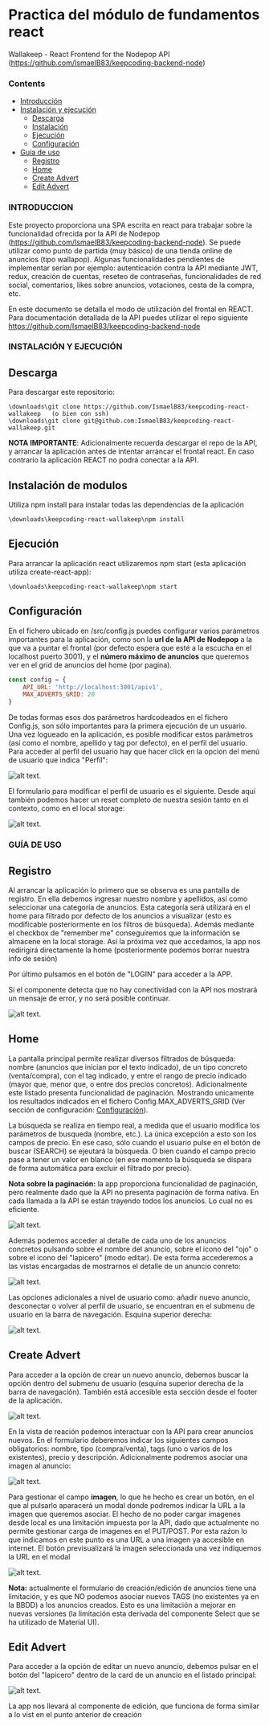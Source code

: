 # Practica del módulo de fundamentos react
Wallakeep - React Frontend for the Nodepop API (https://github.com/IsmaelB83/keepcoding-backend-node)

### Contents
- [Introducción](#INTRODUCCION)
- [Instalación y ejecución](#INSTALACIÓN-Y-EJECUCIÓN)
  - [Descarga](#Descarga)
  - [Instalación](#Inicialización-de-base-de-datos)
  - [Ejecución](#Ejecución)
  - [Configuración](#Configuración)
- [Guía de uso](#GUÍA-DE-USO)
  - [Registro](#Registro)
  - [Home](#Home)
  - [Create Advert](#Create-Advert)
  - [Edit Advert](#Edit-Advert)

### INTRODUCCION

Este proyecto proporciona una SPA escrita en react para trabajar sobre la funcionalidad ofrecida por la API de Nodepop (https://github.com/IsmaelB83/keepcoding-backend-node). Se puede utilizar como
punto de partida (muy básico) de una tienda online de anuncios (tipo wallapop). Algunas funcionalidades pendientes de implementar serían por ejemplo: autenticación contra la API mediante JWT, redux,
creación de cuentas, reseteo de contraseñas, funcionalidades de red social, comentarios, likes sobre anuncios, votaciones, cesta de la compra, etc.

En este documento se detalla el modo de utilización del frontal en REACT. Para documentación detallada de la API puedes utilizar el repo siguiente https://github.com/IsmaelB83/keepcoding-backend-node

### INSTALACIÓN Y EJECUCIÓN

## Descarga

Para descargar este repositorio:
```
\downloads\git clone https://github.com/IsmaelB83/keepcoding-react-wallakeep   (o bien con ssh)
\downloads\git clone git@github.com:IsmaelB83/keepcoding-react-wallakeep.git
```

**NOTA IMPORTANTE**: Adicionalmente recuerda descargar el repo de la API, y arrancar la aplicación antes de intentar arrancar el frontal react. En caso contrario la aplicación REACT no podrá conectar a la API.

## Instalación de modulos

Utiliza npm install para instalar todas las dependencias de la aplicación
```
\downloads\keepcoding-react-wallakeep\npm install
```

## Ejecución

Para arrancar la aplicación react utilizaremos npm start (esta aplicación utiliza create-react-app):
```
\downloads\keepcoding-react-wallakeep\npm start
```

## Configuración

En el fichero ubicado en /src/config.js puedes configurar varios parámetros importantes para la aplicación, como son la **url de la API de Nodepop** a la que va a puntar el frontal (por defecto espera que esté a la escucha en el localhost puerto 3001), y el **número máximo de anuncios** que queremos ver en el grid de anuncios del home (por pagina).
```js
const config = {
    API_URL: 'http://localhost:3001/apiv1',
    MAX_ADVERTS_GRID: 20
}
```

De todas formas esos dos parámetros hardcodeados en el fichero Config.js, son sólo importantes para la primera ejecución de un usuario. Una vez logueado en la aplicación, es posible modificar estos parámetros (así como el nombre, apellido y tag por defecto), en el perfil del usuario. Para acceder al perfil del usuario hay que hacer click en la opcion del menú de usuario que indica "Perfil":

![alt text](https://raw.githubusercontent.com/IsmaelB83/keepcoding-react-wallakeep/master/src/assets/images/readme/usermenu_3.jpg).

El formulario para modificar el perfil de usuario es el siguiente. Desde aquí también podemos hacer un reset completo de nuestra sesión tanto en el contexto, como en el local storage:

![alt text](https://raw.githubusercontent.com/IsmaelB83/keepcoding-react-wallakeep/master/src/assets/images/readme/profile.jpg).

### GUÍA DE USO

## Registro

Al arrancar la aplicación lo primero que se observa es una pantalla de registro. En ella debemos ingresar nuestro nombre y apellidos, así como seleccionar una categoría de anuncios. Esta categoría será utilizará en el home para filtrado por defecto de los anuncios a visualizar (esto es modificable posteriormente en los filtros de búsqueda). Además mediante el checkbox de "remember me" conseguiremos que la información se almacene en la local storage. Así la próxima vez que accedamos, la app nos redirigirá directamente la home (posteriormente podemos borrar nuestra info de sesión)

Por último pulsamos en el botón de "LOGIN" para acceder a la APP. 

Si el componente detecta que no hay conectividad con la API nos mostrará un mensaje de error, y no será posible continuar.

![alt text](https://raw.githubusercontent.com/IsmaelB83/keepcoding-react-wallakeep/master/src/assets/images/readme/register.jpg).

## Home

La pantalla principal permite realizar diversos filtrados de búsqueda: nombre (anuncios que inician por el texto indicado), de un tipo concreto (venta/compra), con el tag indicado, y entre el rango de precio indicado (mayor que, menor que, o entre dos precios concretos). Adicionalmente este listado presenta funcionalidad de paginación. Mostrando unicamente los resultados indicados en el fichero Config.MAX_ADVERTS_GRID (Ver sección de configuración: [Configuración](#Configuración)).

La búsqueda se realiza en tiempo real, a medida que el usuario modifica los parámetros de busqueda (nombre, etc.). La única excepción a esto son los campos de precio. En ese caso, sólo cuando el usuario pulse en el botón de buscar (SEARCH) se ejeutará la búsqueda. O bien cuando el campo precio pase a tener un valor en blanco (en ese momento la búsqueda se dispara de forma automática para excluir el filtrado por precio).

**Nota sobre la paginación:** la app proporciona funcionalidad de paginación, pero realmente dado que la API no presenta paginación de forma nativa. En cada llamada a la API se están trayendo todos los anuncios. Lo cual no es eficiente.

![alt text](https://raw.githubusercontent.com/IsmaelB83/keepcoding-react-wallakeep/master/src/assets/images/readme/home_1.jpg).

Además podemos acceder al detalle de cada uno de los anuncios concretos pulsando sobre el nombre del anuncio, sobre el icono del "ojo" o sobre el icono del "lapicero" (modo editar). De esta forma accederemos a las vistas encargadas de mostrarnos el detalle de un anuncio conreto:

![alt text](https://raw.githubusercontent.com/IsmaelB83/keepcoding-react-wallakeep/master/src/assets/images/readme/home_2.jpg).

Las opciones adicionales a nivel de usuario como: añadir nuevo anuncio, desconectar o volver al perfil de usuario, se encuentran en el submenu de usuario en la barra de navegación. Esquina superior derecha:

![alt text](https://raw.githubusercontent.com/IsmaelB83/keepcoding-react-wallakeep/master/src/assets/images/readme/usermenu.jpg).

## Create Advert

Para acceder a la opción de crear un nuevo anuncio, debemos buscar la opción dentro del submenu de usuario (esquina superior derecha de la barra de navegación). También está accesible esta sección desde el footer de la aplicación.

![alt text](https://raw.githubusercontent.com/IsmaelB83/keepcoding-react-wallakeep/master/src/assets/images/readme/usermenu_2.jpg).

En la vista de reación podemos interactuar con la API para crear anuncios nuevos. En el formulario deberemos indicar los siguientes campos obligatorios: nombre, tipo (compra/venta), tags (uno o varios de los existentes), precio y descripción. Adicionalmente podremos asociar una imagen al anuncio:

![alt text](https://raw.githubusercontent.com/IsmaelB83/keepcoding-react-wallakeep/master/src/assets/images/readme/home_3.jpg).

Para gestionar el campo **imagen**, lo que he hecho es crear un botón, en el que al pulsarlo aparacerá un modal donde podremos indicar la URL a la imagen que queremos asociar. El hecho de no poder cargar imagenes desde local es una limitación impuesta por la API, dado que actualmente no permite gestionar carga de imagenes en el PUT/POST. Por esta raźon lo que indicamos en este punto es una URL a una imagen ya accesible en internet. El botón previsualizará la imagen seleccionada una vez indiquemos la URL en el modal

![alt text](https://raw.githubusercontent.com/IsmaelB83/keepcoding-react-wallakeep/master/src/assets/images/readme/home_4.jpg).

**Nota:** actualmente el formulario de creación/edición de anuncios tiene una limitación, y es que NO podemos asociar nuevos TAGS (no existentes ya en la BBDD) a los anuncios creados. Esto es una limitación a mejorar en nuevas versiones (la limitación esta derivada del componente Select que se ha utilizado de Material UI).

## Edit Advert

Para acceder a la opción de editar un nuevo anuncio, debemos pulsar en el botón del "lapicero" dentro de la card de un anuncio en el listado principal:

![alt text](https://raw.githubusercontent.com/IsmaelB83/keepcoding-react-wallakeep/master/src/assets/images/readme/home_2.jpg).

La app nos llevará al componente de edición, que funciona de forma similar a lo vist en el punto anterior de creación